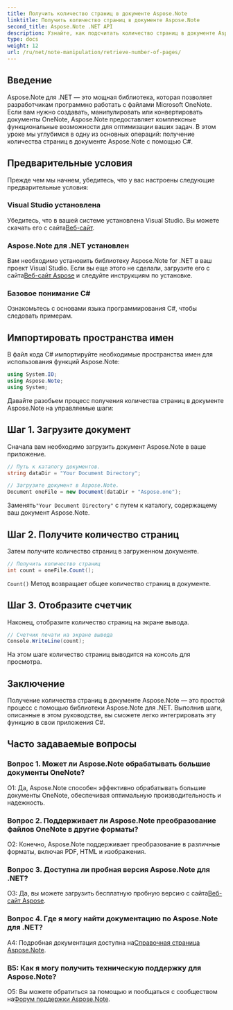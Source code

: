 ```yaml
---
title: Получить количество страниц в документе Aspose.Note
linktitle: Получить количество страниц в документе Aspose.Note
second_title: Aspose.Note .NET API
description: Узнайте, как подсчитать количество страниц в документе Aspose.Note с помощью C#. Следуйте нашему пошаговому руководству для легкой интеграции.
type: docs
weight: 12
url: /ru/net/note-manipulation/retrieve-number-of-pages/
---
```

## Введение

Aspose.Note для .NET — это мощная библиотека, которая позволяет разработчикам программно работать с файлами Microsoft OneNote. Если вам нужно создавать, манипулировать или конвертировать документы OneNote, Aspose.Note предоставляет комплексные функциональные возможности для оптимизации ваших задач. В этом уроке мы углубимся в одну из основных операций: получение количества страниц в документе Aspose.Note с помощью C#.

## Предварительные условия

Прежде чем мы начнем, убедитесь, что у вас настроены следующие предварительные условия:

### Visual Studio установлена

 Убедитесь, что в вашей системе установлена Visual Studio. Вы можете скачать его с сайта[Веб-сайт](https://visualstudio.microsoft.com/).

### Aspose.Note для .NET установлен

 Вам необходимо установить библиотеку Aspose.Note for .NET в ваш проект Visual Studio. Если вы еще этого не сделали, загрузите его с сайта[Веб-сайт Aspose](https://releases.aspose.com/note/net/) и следуйте инструкциям по установке.

### Базовое понимание C#

Ознакомьтесь с основами языка программирования C#, чтобы следовать примерам.

## Импортировать пространства имен

В файл кода C# импортируйте необходимые пространства имен для использования функций Aspose.Note:

```csharp
using System.IO;
using Aspose.Note;
using System;
```

Давайте разобьем процесс получения количества страниц в документе Aspose.Note на управляемые шаги:

## Шаг 1. Загрузите документ

Сначала вам необходимо загрузить документ Aspose.Note в ваше приложение.

```csharp
// Путь к каталогу документов.
string dataDir = "Your Document Directory";

// Загрузите документ в Aspose.Note.
Document oneFile = new Document(dataDir + "Aspose.one");
```

 Заменять`"Your Document Directory"` с путем к каталогу, содержащему ваш документ Aspose.Note.

## Шаг 2. Получите количество страниц

Затем получите количество страниц в загруженном документе.

```csharp
// Получить количество страниц
int count = oneFile.Count();
```

`Count()` Метод возвращает общее количество страниц в документе.

## Шаг 3. Отобразите счетчик

Наконец, отобразите количество страниц на экране вывода.

```csharp
// Счетчик печати на экране вывода
Console.WriteLine(count);
```

На этом шаге количество страниц выводится на консоль для просмотра.

## Заключение

Получение количества страниц в документе Aspose.Note — это простой процесс с помощью библиотеки Aspose.Note для .NET. Выполнив шаги, описанные в этом руководстве, вы сможете легко интегрировать эту функцию в свои приложения C#.

## Часто задаваемые вопросы

### Вопрос 1. Может ли Aspose.Note обрабатывать большие документы OneNote?

О1: Да, Aspose.Note способен эффективно обрабатывать большие документы OneNote, обеспечивая оптимальную производительность и надежность.

### Вопрос 2. Поддерживает ли Aspose.Note преобразование файлов OneNote в другие форматы?

О2: Конечно, Aspose.Note поддерживает преобразование в различные форматы, включая PDF, HTML и изображения.

### Вопрос 3. Доступна ли пробная версия Aspose.Note для .NET?

 О3: Да, вы можете загрузить бесплатную пробную версию с сайта[Веб-сайт Aspose](https://releases.aspose.com/).

### Вопрос 4. Где я могу найти документацию по Aspose.Note для .NET?

 A4: Подробная документация доступна на[Справочная страница Aspose.Note](https://reference.aspose.com/note/net/).

### В5: Как я могу получить техническую поддержку для Aspose.Note?

 О5: Вы можете обратиться за помощью и пообщаться с сообществом на[Форум поддержки Aspose.Note](https://forum.aspose.com/c/note/28).